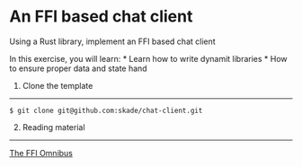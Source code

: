 An FFI based chat client
========================

Using a Rust library, implement an FFI based chat client

In this exercise, you will learn: \* Learn how to write dynamit
libraries \* How to ensure proper data and state hand

1. Clone the template
---------------------

    $ git clone git@github.com:skade/chat-client.git

2. Reading material
-------------------

[The FFI Omnibus](http://jakegoulding.com/rust-ffi-omnibus/)
